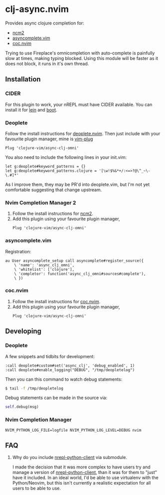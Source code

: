 # clj-async.nvim

Provides async clojure completion for:

* [ncm2][]
* [asyncomplete.vim][]
* [coc.nvim][]

Trying to use Fireplace's omnicompletion with auto-complete is painfully
slow at times, making typing blocked. Using this module will be faster as
it does not block, it runs in it's own thread.

## Installation

### CIDER

For this plugin to work, your nREPL must have CIDER available. You can install it for [lein](https://github.com/clojure-emacs/cider-nrepl#via-leiningen) and [boot](https://github.com/boot-clj/boot/wiki/Cider-REPL).

### Deoplete

Follow the install instructions for [deoplete.nvim][]. Then just include with
your favourite plugin manager, mine is [vim-plug][]

```vim
Plug 'clojure-vim/async-clj-omni'
```

You also need to include the following lines in your init.vim:

```vim
let g:deoplete#keyword_patterns = {}
let g:deoplete#keyword_patterns.clojure = '[\w!$%&*+/:<=>?@\^_~\-\.#]*'
```

As I improve them, they may be PR'd into deoplete.vim, but I'm not yet
comfortable suggesting that change upstream.

### Nvim Completion Manager 2

1. Follow the install instructions for [ncm2][].
2. Add this plugin using your favourite plugin manager,
   ```vim
   Plug 'clojure-vim/async-clj-omni'
   ```

### asyncomplete.vim

Registration:

```
au User asyncomplete_setup call asyncomplete#register_source({
    \ 'name': 'async_clj_omni',
    \ 'whitelist': ['clojure'],
    \ 'completor': function('async_clj_omni#sources#complete'),
    \ })
```

### coc.nvim

1. Follow the install instructions for [coc.nvim][].
2. Add this plugin using your favourite plugin manager,
   ```vim
   Plug 'clojure-vim/async-clj-omni'
   ```

## Developing

### Deoplete
A few snippets and tidbits for development:

```vimscript
:call deoplete#custom#set('async_clj', 'debug_enabled', 1)
:call deoplete#enable_logging("DEBUG", "/tmp/deopletelog")
```

Then you can this command to watch debug statements:
```bash
$ tail -f /tmp/deopletelog
```

Debug statements can be made in the source via:
```python
self.debug(msg)
```

### Nvim Completion Manager

```
NVIM_PYTHON_LOG_FILE=logfile NVIM_PYTHON_LOG_LEVEL=DEBUG nvim
```

## FAQ

1. Why do you include [nrepl-python-client][] via submodule.

   I made the decision that it was more complex to have users try and manage a
   version of [nrepl-python-client][], than it was for them to "just" have it
   included. In an ideal world, I'd be able to use virtualenv with the
   Python/Neovim, but this isn't currently a realistic expectation for all
   users to be able to use.


[deoplete.nvim]: https://github.com/Shougo/deoplete.nvim
[nrepl-python-client]: https://github.com/clojure-vim/nrepl-python-client
[vim-plug]: https://github.com/junegunn/vim-plug
[ncm]: https://github.com/roxma/nvim-completion-manager
[ncm2]: https://github.com/ncm2/ncm2
[coc.nvim]: https://github.com/neoclide/coc.nvim
[asyncomplete.vim]: https://github.com/prabirshrestha/asyncomplete.vim
